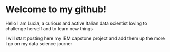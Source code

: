 # Welcome to my github!
Hello I am Lucia, a curious and active Italian data scientist loving to challenge herself and to learn new things 

I will start posting here my IBM capstone project and add them up the more I go on my data science journer
